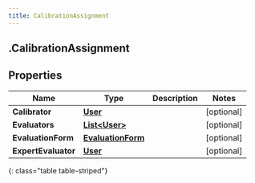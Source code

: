 ```yaml
---
title: CalibrationAssignment
---
```

## .CalibrationAssignment

## Properties

|Name | Type | Description | Notes|
|------------ | ------------- | ------------- | -------------|
| **Calibrator** | [**User**](User.html) |  | [optional] |
| **Evaluators** | [**List&lt;User&gt;**](User.html) |  | [optional] |
| **EvaluationForm** | [**EvaluationForm**](EvaluationForm.html) |  | [optional] |
| **ExpertEvaluator** | [**User**](User.html) |  | [optional] |
{: class="table table-striped"}


